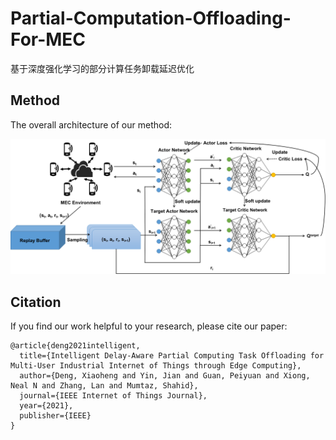 # Partial-Computation-Offloading-For-MEC
基于深度强化学习的部分计算任务卸载延迟优化


## Method
The overall architecture of our method:

<img src="resources/fig2.png"/>

## Citation

If you find our work helpful to your research, please cite our paper:

```
@article{deng2021intelligent,
  title={Intelligent Delay-Aware Partial Computing Task Offloading for Multi-User Industrial Internet of Things through Edge Computing},
  author={Deng, Xiaoheng and Yin, Jian and Guan, Peiyuan and Xiong, Neal N and Zhang, Lan and Mumtaz, Shahid},
  journal={IEEE Internet of Things Journal},
  year={2021},
  publisher={IEEE}
}
```